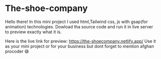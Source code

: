 # The-shoe-company

Hello there!
In this mini project I used html,Tailwind css, js with gsap(for animation) technologies.
Dowload tha source code and run it in live server to preview exactly what it is.

Here is the live link for preview: https://the-shoecompany.netlify.app/
Use it as your mini project or for your business but dont forget to mention afghan procoder 😅


